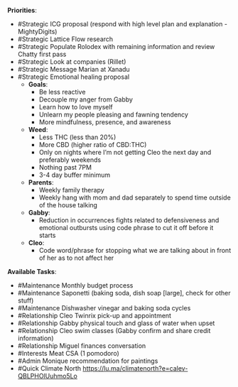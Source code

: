 **Priorities**:
- #Strategic ICG proposal (respond with high level plan and explanation - MightyDigits)
- #Strategic Lattice Flow research
- #Strategic Populate Rolodex with remaining information and review Chatty first pass
- #Strategic Look at companies (Rillet)
- #Strategic Message Marian at Xanadu
- #Strategic Emotional healing proposal 
	- **Goals**:
		- Be less reactive
		- Decouple my anger from Gabby
		- Learn how to love myself
		- Unlearn my people pleasing and fawning tendency
		- More mindfulness, presence, and awareness
	- **Weed**: 
		- Less THC (less than 20%)
		- More CBD (higher ratio of CBD:THC)
		- Only on nights where I’m not getting Cleo the next day and preferably weekends
		- Nothing past 7PM
		- 3-4 day buffer minimum 
	- **Parents**: 
		- Weekly family therapy
		- Weekly hang with mom and dad separately to spend time outside of the house talking
	- **Gabby**: 
		- Reduction in occurrences fights related to defensiveness and emotional outbursts using code phrase to cut it off before it starts 
	- **Cleo**: 
		- Code word/phrase for stopping what we are talking about in front of her as to not affect her

**Available Tasks**:
- #Maintenance Monthly budget process
- #Maintenance Saponetti (baking soda, dish soap [large], check for other stuff)
- #Maintenance Dishwasher vinegar and baking soda cycles
- #Relationship Cleo Twinrix pick-up and appointment
- #Relationship Gabby physical touch and glass of water when upset
- #Relationship Cleo swim classes (Gabby confirm and share credit information)
- #Relationship Miguel finances conversation
- #Interests Meat CSA (1 pomodoro)
- #Admin Monique recommendation for paintings
- #Quick Climate North https://lu.ma/climatenorth?e=calev-QBLPHOlUuhmo5Lo